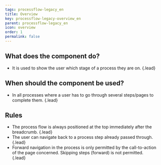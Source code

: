 ```yaml
---
tags: processflow-legacy_en
title: Overview
key: processflow-legacy-overview_en
parent: processflow-legacy_en
icon: overview
order: 1
permalink: false  
---
```


## What does the component do?
* It is used to show the user which stage of a process they are on. {.lead}

## When should the component be used?
* In all processes where a user has to go through several steps/pages to complete them. {.lead}

## Rules
* The process flow is always positioned at the top immediately after the <sbb-link variant="inline" href="/en/design-system/legacy/components/breadcrumb">breadcrumb</sbb-link>. {.lead}
* The user can navigate back to a process step already passed through. {.lead}
* Forward navigation in the process is only permitted by the call-to-action of the page concerned. Skipping steps (forward) is not permitted. {.lead}